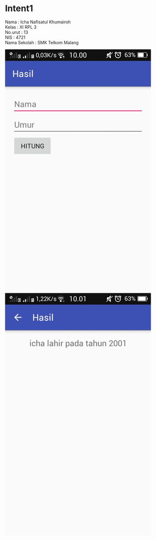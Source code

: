 # Intent1

Nama          : Icha Nafisatul Khumairoh <br>
Kelas         : XI RPL 3 <br>
No.urut       : 13 <br>
NIS           : 4721 <br>
Nama Sekolah  : SMK Telkom Malang <br>

![Screenshoot](https://github.com/ichanafisah/Intent1/blob/master/aa.jpeg)
![Screenshoot](https://github.com/ichanafisah/Intent1/blob/master/bb.jpeg)
